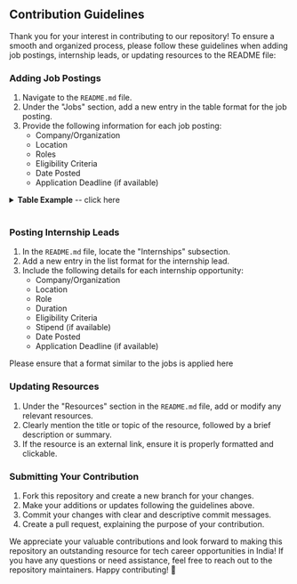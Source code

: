 ## Contribution Guidelines

Thank you for your interest in contributing to our repository! To ensure a smooth and organized process, please follow these guidelines when adding job postings, internship leads, or updating resources to the README file:

### Adding Job Postings

1. Navigate to the `README.md` file.
2. Under the "Jobs" section, add a new entry in the table format for the job posting.
3. Provide the following information for each job posting:
   - Company/Organization
   - Location
   - Roles
   - Eligibility Criteria
   - Date Posted
   - Application Deadline (if available)
  
<details>
<summary><b>Table Example</b> -- click here</summary> <br>

- If you were **ADDING** a job opening for *Flipkart*:

| Company | Location | Roles | Eligibility Criteria (Education) | Date Posted <br> mm/dd/yyyy | Application Deadline (if available) <br> mm/dd/yyyy |
| ------- | -------- | ----- | -------------------------------- | --------------------------- |------------------------------------------------------|
| [Flipkart]() | Chennai, Pune, Hyderabad | [New Grad Software Engineer II]()| B.Tech(CSE, ECE, EE, IT), BCA, MCA or any other equivalent degree | 2/08/2023 | 17/08/2023 | 


Placeholders for the table are as follows:
  - `Company`: The name of the company.
  - `Location`: The location(s) of the job opening.
  - `Roles`: Any additional Roles or links to the job posting. 
  - `Eligibility Criteria (Education)`: The eligibility criteria for the jobs. Just keep it to the education required.
  - `Date Posted`: The date the job opening was posted. Must be in the format of `/dd/mm/yyyy`.
  - `Application Deadline (if available)`: The date the job opening was posted. Must be in the format of `dd/mm/yyyy`.

```java
| [Company Name](link-to-job-posting) | Location (s)  | [Position Name](link-to-job-posting)| B.Tech(CSE, ECE, EE, IT), BCA, MCA or any other equivalent degree  | dd/mm/yyyy | dd/mm/yyyy |
```

<br>

- If **UPDATING** a job opening, please follow the same format as above, but replace the link to the job posting with the new link.

<hr> [New Grad Product Manager]()

| Company | Location | Roles | Eligibility Criteria (Education) | Date Posted <br> mm/dd/yyyy | Application Deadline (if available) <br> mm/dd/yyyy |
| ------- | -------- | ----- | -------------------------------- | --------------------------- |------------------------------------------------------|
| [Flipkart]() | Chennai, Pune, Hyderabad |  [New Grad Software Engineer II]() <hr> [New Grad Product Manager]() | B.Tech(CSE, ECE, EE, IT), BCA, MCA or any other equivalent degree | 2/08/2023 | 17/08/2023 | 



```java
| [Company Name](link-to-job-posting) | Location (s)  | [Position Name](link-to-job-posting), [New Position Name 2](link-to-job-posting-2)| B.Tech(CSE, ECE, EE, IT), BCA, MCA or any other equivalent degree | dd/mm/yyyy | dd/mm/yyyy |
```


</details> 
<br>


### Posting Internship Leads

1. In the `README.md` file, locate the "Internships" subsection.
2. Add a new entry in the list format for the internship lead.
3. Include the following details for each internship opportunity:
   - Company/Organization
   - Location
   - Role
   - Duration
   - Eligibility Criteria
   - Stipend (if available)
   - Date Posted
   - Application Deadline (if available)
  
Please ensure that a format similar to the jobs is applied here

### Updating Resources

1. Under the "Resources" section in the `README.md` file, add or modify any relevant resources.
2. Clearly mention the title or topic of the resource, followed by a brief description or summary.
3. If the resource is an external link, ensure it is properly formatted and clickable.

### Submitting Your Contribution

1. Fork this repository and create a new branch for your changes.
2. Make your additions or updates following the guidelines above.
3. Commit your changes with clear and descriptive commit messages.
4. Create a pull request, explaining the purpose of your contribution.

We appreciate your valuable contributions and look forward to making this repository an outstanding resource for tech career opportunities in India! If you have any questions or need assistance, feel free to reach out to the repository maintainers. Happy contributing! 🎉
